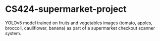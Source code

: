 # CS424-supermarket-project
YOLOv5 model trained on fruits and vegetables images (tomato, apples, broccoli, cauliflower, banana) as part of a supermarket checkout scanner system.
